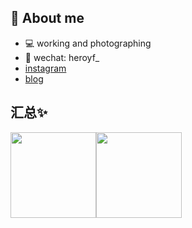 

<!--
**heroyf/heroyf** is a ✨ _special_ ✨ repository because its `README.md` (this file) appears on your GitHub profile.

Here are some ideas to get you started:

- 🔭 I’m currently working on ...
- 🌱 I’m currently learning ...
- 👯 I’m looking to collaborate on ...
- 🤔 I’m looking for help with ...
- 💬 Ask me about ...
- 📫 How to reach me: ...
- 😄 Pronouns: ...
- ⚡ Fun fact: ...
-->

##  👋 About me
- 💻 working and photographing
- 🌱 wechat: heroyf_
- [instagram](https://www.instagram.com/heroyf/ "instagram")
- [blog](https://heroyf.com)

## 汇总✨

<img align="" height="137px" src="https://github-readme-stats.vercel.app/api?username=heroyf&hide_title=true&hide_border=true&show_icons=true&include_all_commits=true&line_height=21&bg_color=0,EC6C6C,FFD479,FFFC79,73FA79&theme=graywhite&locale=cn" /><img align="" height="137px" src="https://github-readme-stats.vercel.app/api/top-langs/?username=heroyf&hide_title=true&hide_border=true&layout=compact&bg_color=0,73FA79,73FDFF,D783FF&theme=graywhite&locale=cn" />
